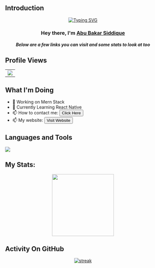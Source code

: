 ## Introduction
<p align="center">
<a href="https://git.io/typing-svg"><img src="https://readme-typing-svg.demolab.com?font=Fira+Code&pause=1000&color=F7D731&center=true&vCenter=true&random=false&width=435&lines=Front+End+Web+Developer](https://readme-typing-svg.demolab.com?font=Times&weight=700&size=24&pause=1000&color=F70000&background=FFFFFF00&center=true&vCenter=true&random=false&width=435&lines=MERN+Stack+Developer;React+Native+Developer" alt="Typing SVG" /></a>
</p>
<h3 align="center">Hey there, I'm <a href="https://github.com/abubakarnangrii">Abu Bakar Siddique</a></h3>
<h5 align="center">Below are a few links you can visit and some stats to look at too</h5>

## Profile Views
  <table>
    <tr>
      <td>
         <a href="https://github.com/abubakarnangrii"> <img src="https://komarev.com/ghpvc/?username=abubakarnangrii&style=for-the-badge&color=brightgreen"> </a>
      </td>
    </tr>
  </table>


## What I'm Doing

- 🔭 Working on Mern Stack
- 🌱 Currently Learning React Native 
- 📫 How to contact me: <a href="https://linktr.ee/abubakarnangri"><button>Click Here</button></a>
- 📫 My website: <a href="https://abubakar-siddiquee.netlify.app/"><button>Visit Website</button></a>

## Languages and Tools

<p align="left"> <a href="https://github.com/abubakarnangrii"><img src="https://skillicons.dev/icons?i=html,css,js,bootstrap,tailwind,react,redux,express,nodejs,mongodb,postman,ubuntu,vscode,git,github,figma"> </a> </p>

## My Stats:
<p align="center">
<img height="200px" src="https://github-readme-stats.vercel.app/api?username=abubakarnangrii&hide_border=true&show_icons=true&count_private=true&theme=gruvbox&bg_color=151515">
</p>

## Activity On GitHub

<p align="center">
  <a href="https://github.com/abubakarnangrii">      
<img title="stats" alt="streak" src="https://github-readme-streak-stats.herokuapp.com/?user=abubakarnangrii&theme=dark&hide_border=true&stroke=f53b3b"/>
</a> 
</p>


